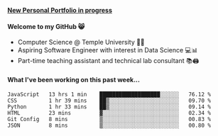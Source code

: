 <a href="http://stephull.github.io" target="_blank"><b>New Personal Portfolio in progress</b></a>

#### Welcome to my GitHub 😸
  * Computer Science @ Temple University 🍒🦉
  * Aspiring Software Engineer with interest in Data Science 💻📊
  * Part-time teaching assistant and technical lab consultant 📚🖨️

#### What I've been working on this past week...
<!--START_SECTION:waka-->

```text
JavaScript   13 hrs 1 min    ███████████████████░░░░░░   76.12 %
CSS          1 hr 39 mins    ██▒░░░░░░░░░░░░░░░░░░░░░░   09.70 %
Python       1 hr 33 mins    ██▒░░░░░░░░░░░░░░░░░░░░░░   09.14 %
HTML         23 mins         ▓░░░░░░░░░░░░░░░░░░░░░░░░   02.34 %
Git Config   8 mins          ▒░░░░░░░░░░░░░░░░░░░░░░░░   00.83 %
JSON         8 mins          ▒░░░░░░░░░░░░░░░░░░░░░░░░   00.80 %
```

<!--END_SECTION:waka-->
